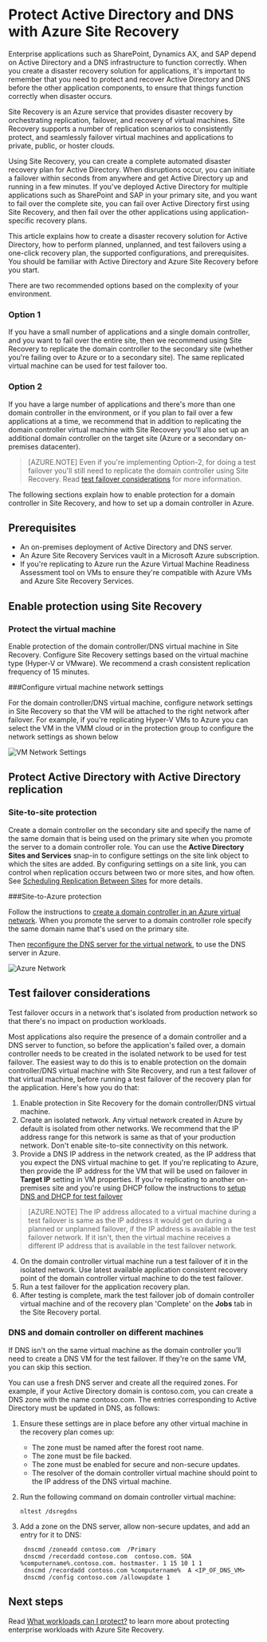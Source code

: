 <properties
    pageTitle="Protect Active Directory and DNS with Azure Site Recovery | Microsoft Azure"
    description="This article describes how to implement a disaster recovery solution for Active Directory using Azure Site Recovery."
    services="site-recovery"
    documentationCenter=""
    authors="prateek9us"
    manager="abhiag"
    editor=""/>

<tags
    ms.service="site-recovery"
    ms.devlang="na"
    ms.topic="article"
    ms.tgt_pltfrm="na"
    ms.workload="storage-backup-recovery"
    ms.date="08/31/2016"
    ms.author="pratshar"/>

# <a name="protect-active-directory-and-dns-with-azure-site-recovery"></a>Protect Active Directory and DNS with Azure Site Recovery

Enterprise applications such as SharePoint, Dynamics AX, and SAP depend on Active Directory and a DNS infrastructure to function correctly. When you create a disaster recovery solution for applications, it's important to remember that you need to protect and recover Active Directory and DNS before the other application components, to ensure that things function correctly when disaster occurs.

Site Recovery is an Azure service that provides disaster recovery by orchestrating replication, failover, and recovery of virtual machines. Site Recovery supports a number of replication scenarios to consistently protect, and seamlessly failover virtual machines and applications to private, public, or hoster clouds.

Using Site Recovery, you can create a complete automated disaster recovery plan for Active Directory. When disruptions occur, you can initiate a failover within seconds from anywhere and get Active Directory up and running in a few minutes. If you've deployed Active Directory for multiple applications such as SharePoint and SAP in your primary site, and you want to fail over the complete site, you can fail over Active Directory first using Site Recovery, and then fail over the other applications using application-specific recovery plans.

This article explains how to create a disaster recovery solution for Active Directory, how to perform planned, unplanned, and test failovers using a one-click recovery plan, the supported configurations, and prerequisites.  You should be familiar with Active Directory and Azure Site Recovery before you start.

There are two recommended options based on the complexity of your environment.

### <a name="option-1"></a>Option 1

If you have a small number of applications and a single domain controller, and you want to fail over the entire site, then we recommend using Site Recovery to replicate the domain controller to  the secondary site (whether you're failing over to Azure or to a secondary site). The same replicated virtual machine can be used for test failover too.

### <a name="option-2"></a>Option 2

If you have a large number of applications and there's more than one domain controller in the environment, or if you plan to fail over a few applications at a time, we recommend that in addition to replicating the domain controller virtual machine with Site Recovery you'll also set up an additional domain controller on the target site (Azure or a secondary on-premises datacenter).

>[AZURE.NOTE] Even if you're implementing Option-2, for doing a test failover you'll still need to replicate the domain controller using Site Recovery. Read [test failover considerations](#considerations-for-test-failover) for more information.


The following sections explain how to enable protection for a domain controller in Site Recovery, and how to set up a domain controller in Azure.


## <a name="prerequisites"></a>Prerequisites

- An on-premises deployment of Active Directory and DNS server.
- An Azure Site Recovery Services vault in a Microsoft Azure subscription.
- If you're replicating to Azure run the Azure Virtual Machine Readiness Assessment tool on VMs to ensure they're compatible with Azure VMs and Azure Site Recovery Services.


## <a name="enable-protection-using-site-recovery"></a>Enable protection using Site Recovery


### <a name="protect-the-virtual-machine"></a>Protect the virtual machine

Enable protection of the domain controller/DNS virtual machine in Site Recovery. Configure Site Recovery settings based on the virtual machine type (Hyper-V or VMware). We recommend a crash consistent replication frequency of 15 minutes.

###<a name="configure-virtual-machine-network-settings"></a>Configure virtual machine network settings

For the domain controller/DNS virtual machine, configure network settings in Site Recovery so that the VM will be attached to the right network after failover. For example, if you're replicating Hyper-V VMs to Azure you can select the VM in the VMM cloud or in the protection group to configure the network settings as shown below

![VM Network Settings](./media/site-recovery-active-directory/VM-Network-Settings.png)

## <a name="protect-active-directory-with-active-directory-replication"></a>Protect Active Directory with Active Directory replication

### <a name="site-to-site-protection"></a>Site-to-site protection

Create a domain controller on the secondary site and specify the name of the same domain that is being used on the primary site when you promote the server to a domain controller role. You can use the **Active Directory Sites and Services** snap-in to configure settings on the site link object to which the sites are added. By configuring settings on a site link, you can control when replication occurs between two or more sites, and how often. See [Scheduling Replication Between Sites](https://technet.microsoft.com/library/cc731862.aspx) for more details.

###<a name="site-to-azure-protection"></a>Site-to-Azure protection

Follow the instructions to [create a domain controller in an Azure virtual network](../active-directory/active-directory-install-replica-active-directory-domain-controller.md). When you  promote the server to a domain controller role specify the same domain name that's used on the primary site.

Then [reconfigure the DNS server for the virtual network](../active-directory/active-directory-install-replica-active-directory-domain-controller.md#reconfigure-dns-server-for-the-virtual-network), to use the DNS server in Azure.

![Azure Network](./media/site-recovery-active-directory/azure-network.png)

## <a name="test-failover-considerations"></a>Test failover considerations

Test failover occurs in a network that's isolated from production network so that there's no impact on production workloads.

Most applications also require the presence of a domain controller and a DNS server to function, so before the application's failed over, a domain controller needs to be created in the isolated network to be used for test failover. The easiest way to do this is to enable protection on the domain controller/DNS virtual machine with Site Recovery, and run a test failover of that virtual machine, before running a test failover of the recovery plan for the application. Here's how you do that:

1. Enable protection in Site Recovery for the domain controller/DNS virtual machine.
2. Create an isolated network. Any virtual network created in Azure by default is isolated from other networks. We recommend that the IP address range for this network is same as that of your production network. Don't enable site-to-site connectivity on this network.
3. Provide a DNS IP  address in the network created,  as the IP address that you expect the DNS virtual machine to get. If you're replicating to Azure, then provide the IP address for the VM that will be used on failover in **Target IP** setting in VM properties. If you're replicating to another on-premises site and you're using DHCP follow the instructions to [setup DNS and DHCP for test failover](site-recovery-failover.md#prepare-dhcp)

>[AZURE.NOTE] The IP address allocated to a virtual machine during a test failover is same as the IP address it would get on during a planned or unplanned failover, if the IP address is available in the test failover network. If it isn't, then the virtual machine  receives a different IP address that is available in the test failover network.

4. On the domain controller virtual machine run a test failover of it in the isolated network. Use latest available application consistent recovery point of the domain controller virtual machine to do the test failover. 
5. Run a test failover for the application recovery plan.
6. After testing is complete, mark the test failover job of domain controller virtual machine and of the recovery plan 'Complete' on the **Jobs** tab in the Site Recovery portal.

### <a name="dns-and-domain-controller-on-different-machines"></a>DNS and domain controller on different machines

If DNS isn't on the same virtual machine as the domain controller you’ll need to create a DNS VM for the test failover. If they're on the same VM, you can skip this section.

You can use a fresh DNS server and create all the required zones. For example, if your Active Directory domain is contoso.com, you can create a DNS zone with the name contoso.com. The entries corresponding to Active Directory must be updated in DNS, as follows:

1. Ensure these settings are in place before any other virtual machine in the recovery plan comes up:

    - The zone must be named after the forest root name.
    - The zone must be file backed.
    - The zone must be enabled for secure and non-secure updates.
    - The resolver of the domain controller virtual machine should point to the IP address of the DNS virtual machine.

2. Run the following command on domain controller virtual machine:

    `nltest /dsregdns`

3. Add a zone on the DNS server, allow non-secure updates, and add an entry for it to DNS:

        dnscmd /zoneadd contoso.com  /Primary
        dnscmd /recordadd contoso.com  contoso.com. SOA %computername%.contoso.com. hostmaster. 1 15 10 1 1
        dnscmd /recordadd contoso.com %computername%  A <IP_OF_DNS_VM>
        dnscmd /config contoso.com /allowupdate 1


## <a name="next-steps"></a>Next steps

Read [What workloads can I protect?](../site-recovery/site-recovery-workload.md) to learn more about protecting enterprise workloads with Azure Site Recovery.
